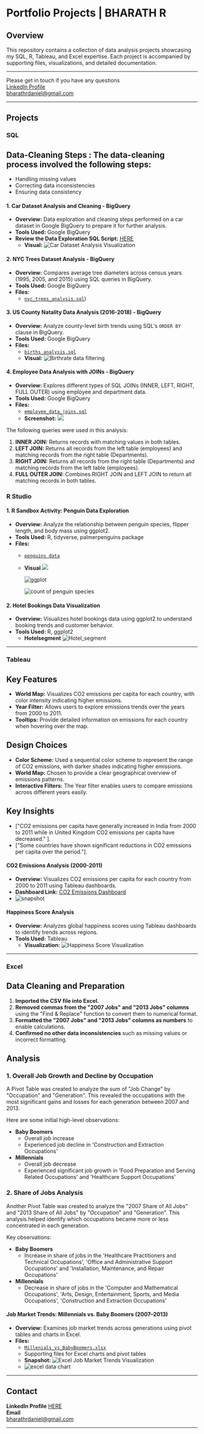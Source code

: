 # Portfolio Projects | BHARATH R

## Overview

This repository contains a collection of data analysis projects showcasing my SQL, R, Tableau, and Excel expertise. Each project is accompanied by supporting files, visualizations, and detailed documentation.

---

Please get in touch if you have any questions<br/>
[LinkedIn Profile](https://www.linkedin.com/in/bharath-ravi-714469143?lipi=urn%3Ali%3Apage%3Ad_flagship3_search_srp_jobs%3BhmDq%2BnkJRtGWMlCWw8wrPQ%3D%3D) <br/>
[bharathrdaniel@gmail.com](mailto:bharathrdaniel@gmail.com)

---

## Projects

### **SQL**

## Data-Cleaning Steps : The data-cleaning process involved the following steps:

*   Handling missing values
*   Correcting data inconsistencies
*   Ensuring data consistency

#### 1. Car Dataset Analysis and Cleaning - BigQuery
- **Overview:** Data exploration and cleaning steps performed on a car dataset in Google BigQuery to prepare it for further analysis.
- **Tools Used:** Google BigQuery
- **Review the Data Exploration SQL Script:** [HERE](https://github.com/Bharathrdaniel/April2025/blob/ce82bbbb05d668885165d3f68c38155660f72084/cars.sql)
  - **Visual:** ![Car Dataset Analysis Visualization](Visuals/Fuel_efficiency_analysis.png)
 
#### 2. NYC Trees Dataset Analysis - BigQuery
- **Overview:** Compares average tree diameters across census years (1995, 2005, and 2015) using SQL queries in BigQuery.
- **Tools Used:** Google BigQuery
- **Files:**
  - [`nyc_trees_analysis.sql`](https://github.com/Bharathrdaniel/April2025/blob/8796f3223bbf2539128f8ca5002d7193b510cbd7/Calculate%20_average_tree_diame.sql))

#### 3. US County Natality Data Analysis (2016-2018) - BigQuery
- **Overview:** Analyze county-level birth trends using SQL's `ORDER BY` clause in BigQuery.
- **Tools Used:** Google BigQuery
- **Files:**
  - [`births_analysis.sql`](https://github.com/Bharathrdaniel/April2025/blob/8796f3223bbf2539128f8ca5002d7193b510cbd7/births_analysis.sql)
  - **Visual:** ![Birthrate data filtering](Visuals/sql_data_filtering.png)

#### 4. Employee Data Analysis with JOINs - BigQuery

- **Overview:** Explores different types of SQL JOINs (INNER, LEFT, RIGHT, FULL OUTER) using employee and department data.
- **Tools Used:** Google BigQuery
- **Files:**
  - [`employee_data_joins.sql`](https://github.com/Bharathrdaniel/April2025/blob/8796f3223bbf2539128f8ca5002d7193b510cbd7/employee_data_joins.sql)
  - **Screenshot:** ![](Visuals/Sql_Joins.png)
  
The following queries were used in this analysis:

1.  **INNER JOIN:** Returns records with matching values in both tables.
2.  **LEFT JOIN:** Returns all records from the left table (employees) and matching records from the right table (Departments).
3.  **RIGHT JOIN:** Returns all records from the right table (Departments) and matching records from the left table (employees).
4.  **FULL OUTER JOIN:** Combines RIGHT JOIN and LEFT JOIN to return all matching records in both tables.

### **R Studio**

#### 1. R Sandbox Activity: Penguin Data Exploration
- **Overview:** Analyze the relationship between penguin species, flipper length, and body mass using ggplot2.
- **Tools Used:** R, tidyverse, palmerpenguins package
- **Files:**
  - [`penguins data`](https://github.com/Bharathrdaniel/April2025/blob/53cc361c030bb8e42bc2c43ce6914fe8d2efdd0e/refresh_data_penguins.Rmd)
  - **Visual** ![](Visuals/Visulaization_with_ggplot2.png)
 
    ![ggplot](Visuals/rstudio_regression_line.png)
 
    ![count of penguin species](Visuals/Rplot-geom_col.png)

#### 2. Hotel Bookings Data Visualization
- **Overview:** Visualizes hotel bookings data using ggplot2 to understand booking trends and customer behavior.
- **Tools Used:** R, ggplot2
  - **Hotelsegment** ![Hotel_segment](Visuals/hotel_segment.png)
 

---

### **Tableau**

## Key Features

*   **World Map:** Visualizes CO2 emissions per capita for each country, with color intensity indicating higher emissions.
*   **Year Filter:** Allows users to explore emissions trends over the years from 2000 to 2011.
*   **Tooltips:** Provide detailed information on emissions for each country when hovering over the map.

## Design Choices

*   **Color Scheme:** Used a sequential color scheme to represent the range of CO2 emissions, with darker shades indicating higher emissions.
*   **World Map:** Chosen to provide a clear geographical overview of emissions patterns.
*   **Interactive Filters:** The Year filter enables users to compare emissions across different years easily.

## Key Insights

*   ["CO2 emissions per capita have generally increased in India from 2000 to 2011 while in United Kingdom CO2 emissions per capita have decreased." ].
*   ["Some countries have shown significant reductions in CO2 emissions per capita over the period."].

#### CO2 Emissions Analysis (2000-2011)
- **Overview:** Visualizes CO2 emissions per capita for each country from 2000 to 2011 using Tableau dashboards.
- **Dashboard Link:** [CO2 Emissions Dashboard](https://public.tableau.com/views/CO_2emissionspercapitaforeachcountryfrom2000-2011_17410183466300/Sheet1?:language=en-US&:sid=&:redirect=auth&:display_count=n&:origin=viz_share_link)
- ![snapshot](Visuals/Co2_emission_vizulisatiom.png)

#### Happiness Score Analysis
- **Overview:** Analyzes global happiness scores using Tableau dashboards to identify trends across regions.
- **Tools Used:** Tableau
  - **Visualization:** ![Happiness Score Visualization](Visuals/Tableau_Happiness_score.png)

---

### Excel

## Data Cleaning and Preparation

1.  **Imported the CSV file into Excel.**
2.  **Removed commas from the "2007 Jobs" and "2013 Jobs" columns** using the "Find & Replace" function to convert them to numerical format.
3.  **Formatted the "2007 Jobs" and "2013 Jobs" columns as numbers** to enable calculations.
4.  **Confirmed no other data inconsistencies** such as missing values or incorrect formatting.

## Analysis

### 1. Overall Job Growth and Decline by Occupation

A Pivot Table was created to analyze the sum of "Job Change" by "Occupation" and "Generation". This revealed the occupations with the most significant gains and losses for each generation between 2007 and 2013.

Here are some initial high-level observations:

* **Baby Boomers**
    * Overall job increase
    * Experienced job decline in 'Construction and Extraction Occupations'
* **Millennials**
    * Overall job decrease
    * Experienced significant job growth in 'Food Preparation and Serving Related Occupations' and 'Healthcare Support Occupations'

### 2. Share of Jobs Analysis

Another Pivot Table was created to analyze the "2007 Share of All Jobs" and "2013 Share of All Jobs" by "Occupation" and "Generation". This analysis helped identify which occupations became more or less concentrated in each generation.

Key observations:

* **Baby Boomers**
    * Increase in share of jobs in the 'Healthcare Practitioners and Technical Occupations',  'Office and Administrative Support Occupations' and 'Installation, Maintenance, and Repair Occupations'
* **Millennials**
    * Decrease in share of jobs in the 'Computer and Mathematical Occupations', 'Arts, Design, Entertainment, Sports, and Media Occupations', 'Construction and Extraction Occupations'

#### Job Market Trends: Millennials vs. Baby Boomers (2007–2013)
- **Overview:** Examines job market trends across generations using pivot tables and charts in Excel.
- **Files:**
  - [`Millenials_vs_BabyBoomers.xlsx`](https://github.com/Bharathrdaniel/April2025/blob/822f094fbd8475ffc5c872799794c49e34dceea6/Millenials_vs_BabyBoomers.xlsx)
  - Supporting files for Excel charts and pivot tables
  - **Snapshot:** ![Excel Job Market Trends Visualization](Visuals/Excel_data_extract.png)
  - ![excel data chart](Visuals/excel_chart.png)
---

## Contact

**LinkedIn Profile**
[HERE](https://www.linkedin.com/in/bharath-ravi-714469143?lipi=urn%3Ali%3Apage%3Ad_flagship3_search_srp_jobs%3BhmDq%2BnkJRtGWMlCWw8wrPQ%3D%3D) <br/>
**Email**  
bharathrdaniel@gmail.com

---
